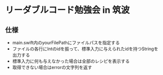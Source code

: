 # リーダブルコード勉強会 in 筑波

## 仕様
- main.swift内のyourFilePathにファイルパスを指定する
- ファイルの各行にIntのidを振って、標準入力に与えられたidを持つStringを出力する
- 標準入力に何も与えなかった場合は全部のレシピを表示する
- 取得できない場合はerrorの文字列を返す